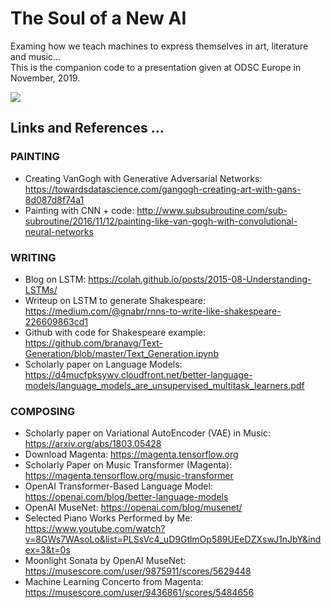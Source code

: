 # The Soul of a New AI
Examing how we teach machines to express themselves in art, literature and music... <BR>
This is the companion code to a presentation given at ODSC Europe in November, 2019.

![](./tenor.gif)

## Links and References ...

### PAINTING
- Creating VanGogh with Generative Adversarial Networks: https://towardsdatascience.com/gangogh-creating-art-with-gans-8d087d8f74a1
- Painting with CNN + code: http://www.subsubroutine.com/sub-subroutine/2016/11/12/painting-like-van-gogh-with-convolutional-neural-networks

### WRITING
- Blog on LSTM: https://colah.github.io/posts/2015-08-Understanding-LSTMs/
- Writeup on LSTM to generate Shakespeare: https://medium.com/@gnabr/rnns-to-write-like-shakespeare-226609863cd1
- Github with code for Shakespeare example: https://github.com/branavg/Text-Generation/blob/master/Text_Generation.ipynb
- Scholarly paper on Language Models: https://d4mucfpksywv.cloudfront.net/better-language-models/language_models_are_unsupervised_multitask_learners.pdf

### COMPOSING
- Scholarly paper on Variational AutoEncoder (VAE) in Music: https://arxiv.org/abs/1803.05428
- Download Magenta: https://magenta.tensorflow.org
- Scholarly Paper on Music Transformer (Magenta): https://magenta.tensorflow.org/music-transformer 
- OpenAI Transformer-Based Language Model: https://openai.com/blog/better-language-models
- OpenAI MuseNet: https://openai.com/blog/musenet/
- Selected Piano Works Performed by Me: https://www.youtube.com/watch?v=8GWs7WAsoLo&list=PLSsVc4_uD9GtlmOp589UEeDZXswJ1nJbY&index=3&t=0s
- Moonlight Sonata by OpenAI MuseNet: https://musescore.com/user/9875911/scores/5629448
- Machine Learning Concerto from Magenta: https://musescore.com/user/9436861/scores/5484656
